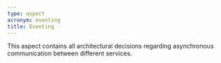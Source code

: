 ```yaml
---
type: aspect
acronym: eventing
title: Eventing
---
```


This aspect contains all architectural decisions regarding asynchronous communication between different services.
